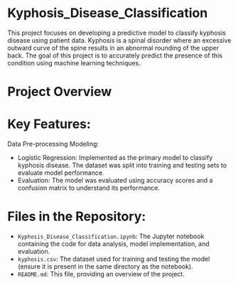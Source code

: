 # Kyphosis_Disease_Classification
This project focuses on developing a predictive model to classify kyphosis disease using patient data. Kyphosis is a spinal disorder where an excessive outward curve of the spine results in an abnormal rounding of the upper back. The goal of this project is to accurately predict the presence of this condition using machine learning techniques.

# Project Overview
# Key Features:
Data Pre-processing 
Modeling:
  - Logistic Regression:
      Implemented as the primary model to classify kyphosis disease.
      The dataset was split into training and testing sets to evaluate model performance.
  - Evaluation:
      The model was evaluated using accuracy scores and a confusion matrix to understand its performance.

# Files in the Repository:
- `Kyphosis_Disease_Classification.ipynb`: The Jupyter notebook containing the code for data analysis, model implementation, and evaluation.
- `kyphosis.csv`: The dataset used for training and testing the model (ensure it is present in the same directory as the notebook).
- `README.md`: This file, providing an overview of the project.
